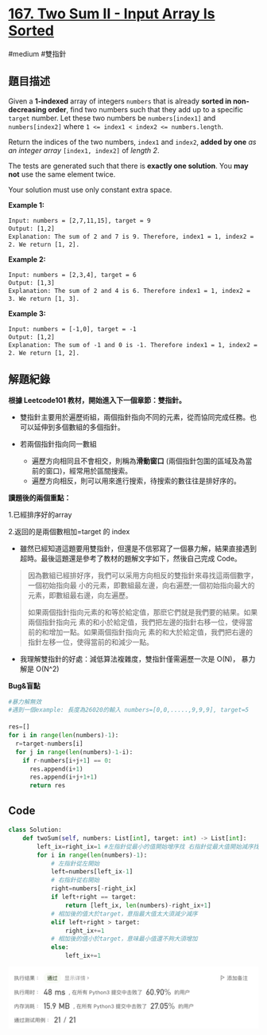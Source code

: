 # [167. Two Sum II - Input Array Is Sorted](https://leetcode.cn/problems/two-sum-ii-input-array-is-sorted/)

#medium #雙指針



## 題目描述

Given a **1-indexed** array of integers `numbers` that is already **sorted in non-decreasing order**, find two numbers such that they add up to a specific `target` number. Let these two numbers be `numbers[index1]` and `numbers[index2]` where `1 <= index1 < index2 <= numbers.length`.

Return the indices of the two numbers, `index1` and `index2`, **added by one** *as an integer array* `[index1, index2]` of *length 2*.

The tests are generated such that there is **exactly one solution**. You **may not** use the same element twice.

Your solution must use only constant extra space.



**Example 1:**

```text
Input: numbers = [2,7,11,15], target = 9
Output: [1,2]
Explanation: The sum of 2 and 7 is 9. Therefore, index1 = 1, index2 = 2. We return [1, 2].
```

**Example 2:**

```
Input: numbers = [2,3,4], target = 6
Output: [1,3]
Explanation: The sum of 2 and 4 is 6. Therefore index1 = 1, index2 = 3. We return [1, 3].
```

**Example 3:**

```
Input: numbers = [-1,0], target = -1
Output: [1,2]
Explanation: The sum of -1 and 0 is -1. Therefore index1 = 1, index2 = 2. We return [1, 2].

```



## 解題紀錄

**根據 Leetcode101 教材，開始進入下一個章節：雙指針。**

* 雙指針主要用於遍歷術組，兩個指針指向不同的元素，從而協同完成任務。也可以延伸到多個數組的多個指針。

* 若兩個指針指向同一數組

  * 遍歷方向相同且不會相交，則稱為**滑動窗口** (兩個指針包圍的區域及為當前的窗口)，經常用於區間搜索。
  * 遍歷方向相反，則可以用來進行搜索，待搜索的數往往是排好序的。

  

**讀題後的兩個重點：**

1.已經排序好的array

2.返回的是兩個數相加=target 的 index



* 雖然已經知道這題要用雙指針，但還是不信邪寫了一個暴力解，結果直接遇到超時。最後這題還是參考了教材的題解文字如下，然後自己完成 Code。

> 因為數組已經排好序，我們可以采用方向相反的雙指針來尋找這兩個數字，一個初始指向最 小的元素，即數組最左邊，向右遍歷;一個初始指向最大的元素，即數組最右邊，向左遍歷。
>
> 如果兩個指針指向元素的和等於給定值，那麽它們就是我們要的結果。如果兩個指針指向元 素的和小於給定值，我們把左邊的指針右移一位，使得當前的和增加一點。如果兩個指針指向元 素的和大於給定值，我們把右邊的指針左移一位，使得當前的和減少一點。

* 我理解雙指針的好處：減低算法複雜度，雙指針僅需遍歷一次是 O(N)， 暴力解是 O(N^2)



**Bug&盲點**

```python
#暴力解無效 
#遇到一個example: 長度為26020的輸入 numbers=[0,0,.....,9,9,9], target=5

res=[]
for i in range(len(numbers)-1):
  r=target-numbers[i]
  for j in range(len(numbers)-1-i):
    if r-numbers[i+j+1] == 0:
      res.append(i+1)
      res.append(i+j+1+1)
      return res 
```



## Code

```python
class Solution:
    def twoSum(self, numbers: List[int], target: int) -> List[int]:
        left_ix=right_ix=1 #左指針從最小的值開始增序找 右指針從最大值開始減序找
        for i in range(len(numbers)-1):        
            # 左指針從左開始
            left=numbers[left_ix-1]
            # 右指針從右開始
            right=numbers[-right_ix]
            if left+right == target:
                return [left_ix, len(numbers)-right_ix+1] 
            # 相加後的值大於target，意指最大值太大須減少減序
            elif left+right > target:
                right_ix+=1
            # 相加後的值小於target，意味最小值還不夠大須增加
            else:
                left_ix+=1
```

![img_ac](https://github.com/youngmihuang/leetcode-python/blob/main/img/167.two_sum_II_input_array_is_sorted_ac.png)
